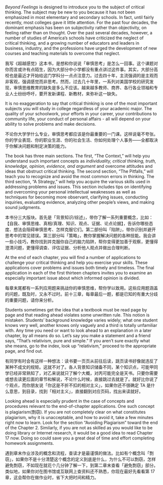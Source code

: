 *Beyond Feelings* is designed to introduce you to the subject of critical thinking. The subject may be new to you because it has not been emphasized in most elementary and secondary schools. In fact, until fairly recently, most colleges gave it little attention. For the past four decades, the dominant emphasis has been on subjectivity rather than objectivity, on feeling rather than on thought. Over the past several decades, however, a number of studies of America’s schools have criticized the neglect of critical thinking, and a growing number of educators and leaders in business, industry, and the professions have urged the development of new courses and teaching materials to overcome that neglect. 

我写《超越感觉》这本书，是想和你说说「审慎思考」是怎么一回事。这个课题对你而言或许有点陌生，因为大部分中小学都没有重点讲过这件事。其实，大部分高校也是最近才开始给这门学科分一点点注意力。过去四十年，主流强调的是主观而非客观，强调感觉而非思考。然而，过去几十年里，一系列对美国学校的研究发现，审慎思维教育的缺失是多么不应该。越来越多教师、商界、各行各业领袖和专业人士纷纷呼吁，要开发新课程、新教材，来弥补这一缺失。

It is no exaggeration to say that critical thinking is one of the most important subjects you will study in college regardless of your academic major. The quality of your schoolwork, your efforts in your career, your contributions to community life, your conduct of personal affairs - all will depend on your ability to solve problems and make decisions.

不论你大学学什么专业，审慎思考都应该是你最重要的一门课。这样说毫不夸张。你的学业表现、你的职业生涯、你的社会生活、你如何处理个人事务——全都取决于你解决问题和制定决策的能力。

The book has three main sections. The first, “The Context,” will help you understand such important concepts as *individuality, critical thinking, truth, knowledge, opinion, evidence, and argument* and overcome attitudes and ideas that obstruct critical thinking. The second section, “The Pitfalls,” will teach you to recognize and avoid the most common errors in thinking. The third section, “A Strategy,” will help you acquire the various skills used in addressing problems and issues. This section includes tips on identifying and overcoming your personal intellectual weaknesses as well as techniques for becoming more observant, clarifying issues, conducting inquiries, evaluating evidence, analyzing other people’s views, and making sound judgments. 

本书分三大版块。首先是「背景知识/综述」，带你了解一系列重要概念，比如：【自我、审慎思维、真相/真理、知识、观点、证据、论点论据】，告诉你哪些态度、想法会阻碍审慎思考、怎样克服它们。第二部份叫「陷阱」，带你识别并避开思考中的常见错误。第三部分叫「策略」，教你掌握解决问题的各种技能。我会讲一些小技巧，教你找到并克服你自己的脑力陷阱，帮你变得更加善于观察，更懂得澄清问题，更懂得调查、评估证据、分析他人观点并做出合理判断。

At the end of each chapter, you will find a number of applications to challenge your critical thinking and help you exercise your skills. These applications cover problems and issues both timely and timeless. The final application in each of the first thirteen chapters invites you to examine an especially important issue about which informed opinion is divided.  

每章末尾都有一系列应用题来挑战你的审慎思维，帮你学以致用。这些应用题涵盖的问题，既及时，又永不过时。前十三章，每章最后一题，都是已知的有重大分歧的重要问题，请你来分析。

Students sometimes get the idea that a textbook must be read page by page and that reading ahead violates some unwritten rule. This notion is mistaken. Students’ background knowledge varies widely; what one student knows very well, another knows only vaguely and a third is totally unfamiliar with. Any time you need or want to look ahead to an explanation in a later chapter, by all means do so. Let’s say you make a statement and a friend says, “That’s relativism, pure and simple.” If you aren’t sure exactly what she means, go to the index, look up “relativism,” proceed to the appropriate page, and find out. 

有同学有时会有这样一种想法：读书要一页页从前往后读，跳页读书好像就违反了某种不成文的规矩。这就不对了。各人背景知识储备不同，某个知识点，可能甲同学已经非常熟知了，对乙来说就只了解个大概，对丙可能完全是天书。只要你需要或想去读更后面的章节和解说，不论什么时候，直接跳过去就是了。就好比你说了个观点，而你朋友说「你这是不折不扣的相对主义」，如果你还不很确定 TA 是什么意思，到目录，找到「相对主义」，直接翻到对应页码，找出来读就好。

Looking ahead is especially prudent in the case of concepts and procedures relevant to the end-of-chapter applications. One such concept is plagiarism(剽窃). If you are not completely clear on what constitutes plagiarism, why it is unacceptable, and how to avoid it, take a few minutes right now to learn. Look for the section “Avoiding Plagiarism” toward the end of the Chapter 2. Similarly, if you are not as skilled as you would like to be doing library or Internet research, it would be a good idea to read Chapter 17 now. Doing so could save you a great deal of time and effort completing homework assignments. 

遇到章末作业涉及的概念和流程，查读才是最谨慎的做法。比如有个概念叫「剽窃」，如果你不是十分清楚这个概念的定义到底是什么，为什么不可以剽窃，怎样避免剽窃，不如现在就花个几分钟了解一下，到第二章末查看「避免剽窃」部分。类似地，如果你对在图书馆或互联网上查资料还不熟悉，你现在最好先看看第 17 章，这会帮你在做作业时，省下大把时间和精力。
